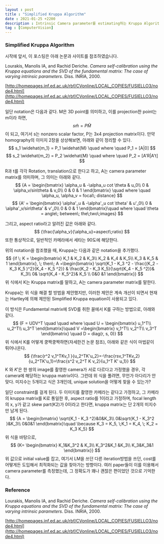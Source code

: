 ```yaml
---
layout : post
title : "Simplified Kruppa Algorithm"
date : 2021-01-25 +2200
description : Intrinsic Camera parameter를 estimating하는 Kruppa Algorithm 관련 포스팅입니다.
tag : [ComputerVision]
---
```


### Simplified Kruppa Algorithm



 시작에 앞서, 이 포스팅은 아래 논문과 사이트를 참조하였습니다.

Lourakis, Manolis IA, and Rachid Deriche. *Camera self-calibration using the Kruppa equations and the SVD of the fundamental matrix: The case of varying intrinsic parameters*. Diss. INRIA, 2000.

[http://homepages.inf.ed.ac.uk/rbf/CVonline/LOCAL_COPIES/FUSIELLO3/node4.html](http://homepages.inf.ed.ac.uk/rbf/CVonline/LOCAL_COPIES/FUSIELLO3/node4.html)



 일단 notation은 다음과 같다. M은 3D point를 의미하고, 이를 projection한 point는 m이라 하면,
$$
{s\widehat{m} = P\widehat{M}}
$$
 이 되고, 여기서 s는 nonzero scalar factor, P는 3x4 projection matrix이다. 만약 homography의 이미지 2장을 상상해보면, 아래와 같이 정리할 수 있다.
$$
s_1 \widehat{m_1} = P_1 \widehat{M} \quad where \quad P_1 = [A|0]
$$
$$
s_2 \widehat{m_2} = P_2 \widehat{M} \quad where \quad P_2 = [A'R|A't]
$$

 R과 t를 각각 Rotation, translation으로 한다고 하고, A는 camera parameter matrix를 의미하며, 그 의미는 아래와 같다.
$$
{A = \begin{bmatrix}
\alpha_u & -\alpha_u cot \theta & u_0\\ 
0 & \alpha_v/sin\theta & v_0\\ 
0 & 0 & 1
\end{bmatrix} \quad where \quad \alpha_u, \alpha_v = focal\; distance}
$$
$$
{A' = \begin{bmatrix}
\alpha'_u & -\alpha'_u cot \theta' & u'_0\\ 
0 & \alpha'_v/sin\theta' & v'_0\\ 
0 & 0 & 1
\end{bmatrix}\quad where \quad \theta = angle\; between\; the\;two\;images}
$$

그리고, aspect ratio라고 알려진 값은 아래와 같다.
$$
{\frac{\alpha_v}{\alpha_u}=aspect\;ratio}
$$
 또한 통상적으로, 일반적인 카메라에서 세타는 90도에 해당한다.

 위의 notation을 참조했을 때, Kruppa는 다음과 같은 notation을 추가했다.
$$
{if \; K = \begin{bmatrix}
K_1 & K_2 & K_3\\ 
K_2 & K_4 & K_5\\ 
K_3 & K_5 & 1
\end{bmatrix}, \; then\; A =\begin{bmatrix}
\sqrt{K_1 - K_3 ^2 - \frac{(K_2 - K_3 K_5 )^2}{K_4 - K_5 ^2}} & \frac{K_2 - K_3 K_5}{\sqrt{K_4 - K_5 ^2}}& K_3\\
0& \sqrt{K_4 - K_5^2}& K_5 \\
0&0 &1
\end{bmatrix}}
$$
 위 식에서 K는 Kruppa matrix를 말하고, A는 camera parameter matrix를 말한다.

 Kruppa는 위 식을 해결 할 방법을 제안했지만, 이러한 제안은 계속 개선이 되면서 현재는 Hartley에 의해 제안된 Simplified Kruppa equation이 사용되고 있다.

 이 방식은 Fundamental matrix에 SVD를 취한 꼴에서 K를 구하는 방법으로, 아래와 같다.
$$
{F = UDV^T \quad \quad where \quad U = \begin{bmatrix}
u_1^T\\
u_2^T\\
u_3^T
\end{bmatrix}\quad 
V =\begin{bmatrix}
v_1^T\\
v_2^T\\
v_3^T
\end{bmatrix} \quad D = diag(r, s, 0)}
$$
 위 식에서 K를 어떻게 쿵짝쿵짝하면(자세한건 논문 참조), 아래와 같은 식이 마법같이 튀어나온다.
$$
{\frac{r^2 v_1^TKv_1 }{u_2^TK'u_2}=-\frac{rsv_1^TKv_2}{u_2^TK'u_1}=\frac{s^2 v_2^T K v_2}{u_1^T K' u_1}}
$$
 K 와 $K'$은 한 쌍의 image를 촬영한 camera가 서로 다르다고 가정했을 경우, 각 camera에 해당하는 kruppa matrix이다. 그런데 위 식을 풀려면, 무언가 아다리가 안맞다. 미지수는 5개이고 식은 3개인데, unique solution을 어떻게 찾을 수 있는가?

 일단 constraint를 걸게 된다. 두 이미지를 촬영한 카메라는 같다고 가정하고, 그 카메라의 kruppa matrix를 K로 통일한 후, aspect ratio를 1이라고 가정하며, focal length의 x, y가 같고 skew part(K2)가 0이라고 한다면, kruppa matrix는 단 2개의 미지수만 남게 된다.
$$
{A = \begin{bmatrix}
\sqrt{K_1 - K_3 ^2}&0&K_3\\
0&\sqrt{K_1 - K_3^2 }&K_3\\
0&0&1
\end{bmatrix}\quad \because K_3 = K_5, \;K_1 = K_4, \; K_2 = K_3 K_5}
$$
 위 식을 바탕으로, 
$$
{K= \begin{bmatrix}
K_1&K_3^2 & K_3\\
K_3^2&K_1 &K_3\\
K_3&K_3&1
\end{bmatrix}}
$$
 위 값으로 initial value를 잡고, 여기서 LM을 쓰던 다른 iteration방법을 쓰던, cost를 어떻게든 도입해서 최적화되는 값을 찾아가는 방향이다. 여러 paper들이 이를 이용해서 camera parameter를 측정했는데, 그 정확도가 꽤나 괜찮은 편이었던 것으로 기억한다.



### Reference

Lourakis, Manolis IA, and Rachid Deriche. *Camera self-calibration using the Kruppa equations and the SVD of the fundamental matrix: The case of varying intrinsic parameters*. Diss. INRIA, 2000.

[http://homepages.inf.ed.ac.uk/rbf/CVonline/LOCAL_COPIES/FUSIELLO3/node4.html](http://homepages.inf.ed.ac.uk/rbf/CVonline/LOCAL_COPIES/FUSIELLO3/node4.html)